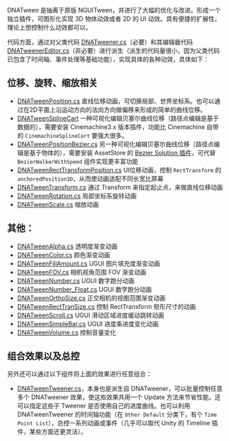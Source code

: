 DNATween 是抽离于原版 NGUITween，并进行了大幅的优化与改进。形成一个独立插件，可图形化实现 3D 物体动效或者 2D 的 UI 动效。具有便捷的扩展性，理论上想控制什么动效都可以。

代码方面，通过对父类代码 [DNATweener.cs](./DNATweener.cs)（必要）和其编辑器代码 [DNATweenerEditor.cs](./Editor/DNATweenerEditor.cs)（非必要）进行派生（派生的代码量很小，因为父类代码已包含了时间轴、事件处理等基础功能），实现具体的各种动效，具体如下：

## 位移、旋转、缩放相关

- [DNATweenPosition.cs](./DNATweenPosition.cs) 直线位移动画，可切换局部、世界坐标系。也可以通过在2D平面上沿运动方向的法向方向做偏移来形成的简单的曲线位移。
- [DNATweenSplineCart](./DNATweenSplineCart.cs)  一种可视化编辑贝塞尔曲线位移（路径点编辑是基于数据的），需要安装 Cinemachine3.x 版本插件，功能比 Cinemachine 自带的 `CinemachineSplineCart` 要强大很多。
- [DNATweenPositionBezier.cs](./DNATweenPositionBezier.cs)   另一种可视化编辑贝塞尔曲线位移（路径点编辑是基于物体的），需要安装 AssetStore 的 [Bezier Solution 插件](https://assetstore.unity.com/packages/tools/level-design/bezier-solution-113074)，可代替 `BezierWalkerWithSpeed` 组件实现更丰富功能
- [DNATweenRectTransformPosition.cs](./DNATweenRectTransformPosition.cs) UI位移动画，控制 `RectTransform` 的 `anchoredPosition3D`，从而使动画适配不同长宽比屏幕
- [DNATweenTransform.cs](./DNATweenTransform.cs) 通过 Transform 来指定起止点，来做直线位移动画
- [DNATweenRotation.cs](./DNATweenRotation.cs) 局部坐标系旋转动画
- [DNATweenScale.cs](./DNATweenScale.cs) 缩放动画

## 其他：

- [DNATweenAlpha.cs](./DNATweenAlpha.cs) 透明度渐变动画
- [DNATweenColor.cs](./DNATweenColor) 颜色渐变动画
- [DNATweenFillAmount.cs](./DNATweenFillAmount.cs) UGUI 图片填充度渐变动画
- [DNATweenFOV.cs](./DNATweenFOV.cs) 相机视角范围 FOV 渐变动画
- [DNATweenNumber.cs](./DNATweenNumber.cs) UGUI 数字跑分动画
- [DNATweenNumber_Float.cs](./DNATweenNumber_Float.cs) UGUI 数字跑分动画
- [DNATweenOrthoSize.cs](./DNATweenOrthoSize.cs) 正交相机的视图范围渐变动画
- [DNATweenRectTranSize.cs](./DNATweenRectTranSize.cs) 控制 RectTransform 矩形尺寸的动画
- [DNATweenScroll.cs](./DNATweenScroll.cs) UGUI 滑动区域进度缓动跳转动画
- [DNATweenSimpleBar.cs](./DNATweenSimpleBar.cs) UGUI 进度条进度变化动画
- [DNATweenVolume.cs](./DNATweenVolume.cs) 控制音量变化

## 组合效果以及总控

另外还可以通过以下组件将上面的效果进行任意组合：

- [DNATweenTweener.cs](./DNATweenTweener.cs)，本身也是派生自 DNATweener，可以批量控制任意多个 DNATweener 效果，使这些效果共用一个 Update 方法来节省性能。还可以指定这些子 Tweener 是否使用自己的进度曲线。也可以利用 DNATweenTweener 的时间轴功能（在 `Other Default` 分类下，有个 `Time Point List`），总控一系列动画或事件（几乎可以取代 Unity 的 Timeline 插件，某些方面还更灵活）。

